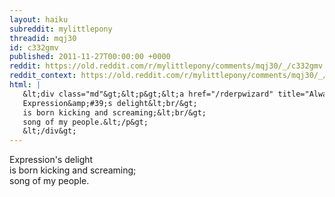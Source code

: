 ```yaml
---
layout: haiku
subreddit: mylittlepony
threadid: mqj30
id: c332gmv
published: 2011-11-27T00:00:00 +0000
reddit: https://old.reddit.com/r/mylittlepony/comments/mqj30/_/c332gmv
reddit_context: https://old.reddit.com/r/mylittlepony/comments/mqj30/_/c332gmv?context=3
html: |
   &lt;div class="md"&gt;&lt;p&gt;&lt;a href="/rderpwizard" title="Always Relevant / Snadjle Kerfmuffin Deployed / Paper Bag Princess"&gt;&lt;/a&gt;
   Expression&amp;#39;s delight&lt;br/&gt;
   is born kicking and screaming;&lt;br/&gt;
   song of my people.&lt;/p&gt;
   &lt;/div&gt;
---
```


[](/rderpwizard "Always Relevant / Snadjle Kerfmuffin Deployed / Paper Bag Princess")
Expression's delight  
is born kicking and screaming;  
song of my people.
